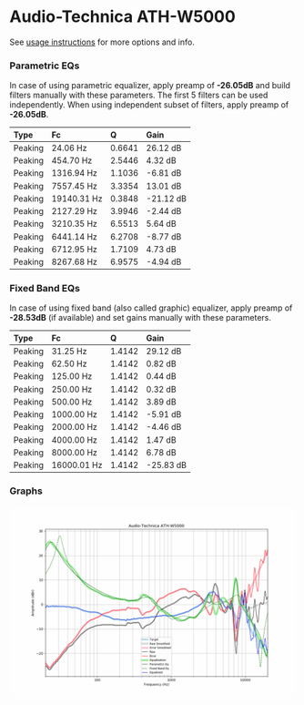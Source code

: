# Audio-Technica ATH-W5000
See [usage instructions](https://github.com/jaakkopasanen/AutoEq#usage) for more options and info.

### Parametric EQs
In case of using parametric equalizer, apply preamp of **-26.05dB** and build filters manually
with these parameters. The first 5 filters can be used independently.
When using independent subset of filters, apply preamp of **-26.05dB**.

| Type    | Fc          |      Q | Gain      |
|:--------|:------------|:-------|:----------|
| Peaking | 24.06 Hz    | 0.6641 | 26.12 dB  |
| Peaking | 454.70 Hz   | 2.5446 | 4.32 dB   |
| Peaking | 1316.94 Hz  | 1.1036 | -6.81 dB  |
| Peaking | 7557.45 Hz  | 3.3354 | 13.01 dB  |
| Peaking | 19140.31 Hz | 0.3848 | -21.12 dB |
| Peaking | 2127.29 Hz  | 3.9946 | -2.44 dB  |
| Peaking | 3210.35 Hz  | 6.5513 | 5.64 dB   |
| Peaking | 6441.14 Hz  | 6.2708 | -8.77 dB  |
| Peaking | 6712.95 Hz  | 1.7109 | 4.73 dB   |
| Peaking | 8267.68 Hz  | 6.9575 | -4.94 dB  |

### Fixed Band EQs
In case of using fixed band (also called graphic) equalizer, apply preamp of **-28.53dB**
(if available) and set gains manually with these parameters.

| Type    | Fc          |      Q | Gain      |
|:--------|:------------|:-------|:----------|
| Peaking | 31.25 Hz    | 1.4142 | 29.12 dB  |
| Peaking | 62.50 Hz    | 1.4142 | 0.82 dB   |
| Peaking | 125.00 Hz   | 1.4142 | 0.44 dB   |
| Peaking | 250.00 Hz   | 1.4142 | 0.32 dB   |
| Peaking | 500.00 Hz   | 1.4142 | 3.89 dB   |
| Peaking | 1000.00 Hz  | 1.4142 | -5.91 dB  |
| Peaking | 2000.00 Hz  | 1.4142 | -4.46 dB  |
| Peaking | 4000.00 Hz  | 1.4142 | 1.47 dB   |
| Peaking | 8000.00 Hz  | 1.4142 | 6.78 dB   |
| Peaking | 16000.01 Hz | 1.4142 | -25.83 dB |

### Graphs
![](./Audio-Technica%20ATH-W5000.png)